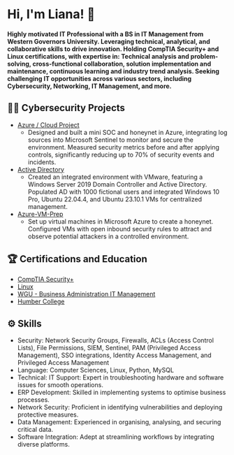 <h1> Hi, I'm Liana! 👋

<h4>Highly motivated IT Professional with a BS in IT Management from Western Governors University. Leveraging technical, analytical, and collaborative skills to drive innovation. Holding CompTIA Security+ and Linux certifications, with expertise in: Technical analysis and problem-solving, cross-functional collaboration, solution implementation and maintenance, continuous learning and industry trend analysis. Seeking challenging IT opportunities across various sectors, including Cybersecurity, Networking, IT Management, and more.</h4>


<h2> 👨‍💻 Cybersecurity Projects</h2>

  - [Azure / Cloud Project](https://github.com/Liana-W/Azure-SOC-Honeynet.git)
     - Designed and built a mini SOC and honeynet in Azure, integrating log sources into Microsoft Sentinel to monitor and secure the environment. Measured security metrics before and after applying controls, significantly reducing up to 70% of security events and incidents.
  - [Active Directory](https:)
     - Created an integrated environment with VMware, featuring a Windows Server 2019 Domain Controller and Active Directory. Populated AD with 1000 fictional users and integrated Windows 10 Pro, Ubuntu 22.04.4, and Ubuntu 23.10.1 VMs for centralized management.
  - [Azure-VM-Prep](https://github.com/Liana-W/Azure-VM-Prep)
     - Set up virtual machines in Microsoft Azure to create a honeynet. Configured VMs with open inbound security rules to attract and observe potential attackers in a controlled environment.

<h2> 🏆 Certifications and Education</h2>

- [CompTIA Security+](https://www.credly.com/earner/earned/badge/a60efbc0-08f6-49f4-ae84-a58caf20768e)
- [Linux](https://cs.lpi.org/caf/Xamman/certification/verify/LPI000620039/gt2ejtx4mr)
- [WGU - Business Administration IT Management](https://cecredentialtrust.com/home/list/)
- [Humber College](https://learner.mycreds.ca/documents/d32119e5-83b6-4674-ad05-aee21e79ef92)

<h2> ⚙️ Skills</h2>

- Security: Network Security Groups, Firewalls, ACLs (Access Control Lists), File Permissions, SIEM, Sentinel, PAM (Privileged Access Management), SSO integrations, Identity Access Management, and Privileged Access Management
- Language: Computer Sciences, Linux, Python, MySQL
- Technical: IT Support: Expert in troubleshooting hardware and software issues for smooth operations.
- ERP Development: Skilled in implementing systems to optimise business processes.
- Network Security: Proficient in identifying vulnerabilities and deploying protective measures.
- Data Management: Experienced in organising, analysing, and securing critical data.
- Software Integration: Adept at streamlining workflows by integrating diverse platforms.
